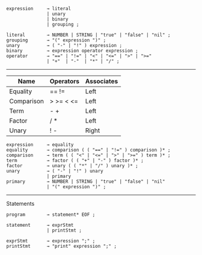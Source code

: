 ```
expression     → literal
               | unary
               | binary
               | grouping ;
```

```
literal        → NUMBER | STRING | "true" | "false" | "nil" ;  
grouping       → "(" expression ")" ;  
unary          → ( "-" | "!" ) expression ;  
binary         → expression operator expression ;  
operator       → "==" | "!=" | "<" | "<=" | ">" | ">="  
               | "+"  | "-"  | "*" | "/" ;  
```
---

| Name | Operators | Associates |
| ---- | --------- |----------- |
| Equality | == != | Left |
| Comparison | > >= < <= | Left |
| Term | - + | Left |
| Factor | / * | Left |
| Unary | ! - | Right |

```
expression     → equality
equality       → comparison ( ( "==" | "!=" ) comparison )* ;
comparison     → term ( ( "<" | "<=" | ">" | ">=" ) term )* ;
term           → factor ( ( "+" | "-" ) factor )* ;
factor         → unary ( ( "*" | "/" ) unary )* ;
unary          → ( "-" | "!" ) unary
               | primary
primary        → NUMBER | STRING | "true" | "false" | "nil"
               | "(" expression ")" ;
```

---
Statements
```
program        → statement* EOF ;

statement      → exprStmt
               | printStmt ;

exprStmt       → expression ";" ;
printStmt      → "print" expression ";" ;
```